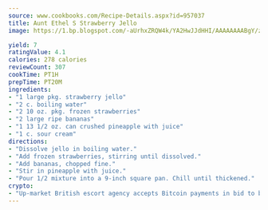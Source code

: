 ```yaml
---
source: www.cookbooks.com/Recipe-Details.aspx?id=957037
title: Aunt Ethel S Strawberry Jello
image: https://1.bp.blogspot.com/-aUrhxZRQW4k/YA2HwJJdHHI/AAAAAAAABgY/z2R8OXCxqDoBQtRn-q-fHG8g9_G4G1HBwCLcBGAsYHQ/s320/13.png

yield: 7
ratingValue: 4.1
calories: 278 calories
reviewCount: 307
cookTime: PT1H
prepTime: PT20M
ingredients:
- "1 large pkg. strawberry jello"
- "2 c. boiling water"
- "2 10 oz. pkg. frozen strawberries"
- "2 large ripe bananas"
- "1 13 1/2 oz. can crushed pineapple with juice"
- "1 c. sour cream"
directions:
- "Dissolve jello in boiling water."
- "Add frozen strawberries, stirring until dissolved."
- "Add bananas, chopped fine."
- "Stir in pineapple with juice."
- "Pour 1/2 mixture into a 9-inch square pan. Chill until thickened."
crypto:
- "Up-market British escort agency accepts Bitcoin payments in bid to boost worker safety and client anonymity."
---
```

